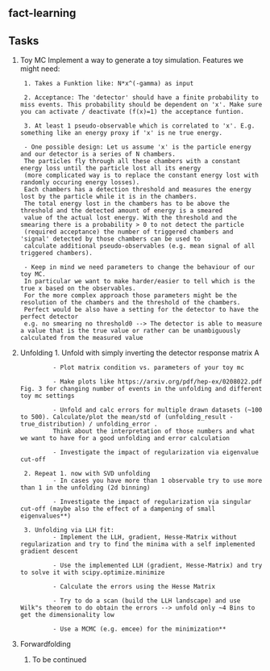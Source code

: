 fact-learning
-------------


Tasks
-------------

1. Toy MC
		Implement a way to generate a toy simulation. Features we might need:

		1. Takes a Funktion like: N*x^(-gamma) as input

		2. Acceptance: The 'detector' should have a finite probability to miss events. This probability should be dependent on 'x'. Make sure you can activate / deactivate (f(x)=1) the acceptance funtion.

		3. At least 1 pseudo-observable which is correlated to 'x'. E.g. something like an energy proxy if 'x' is ne true energy.

		- One possible design: Let us assume 'x' is the particle energy and our detector is a series of N chambers. 
		The particles fly through all these chambers with a constant energy loss until the particle lost all its energy 
		(more complicated way is to replace the constant energy lost with randomly occuring energy losses). 
		Each chambers has a detection threshold and measures the energy lost by the particle while it is in the chambers. 
		The total energy lost in the chambers has to be above the threshold and the detected amount of energy is a smeared 
		value of the actual lost energy. With the threshold and the smearing there is a probability > 0 to not detect the particle 
		(required acceptance) the number of triggered chambers and 'signal' detected by those chambers can be used to 
		calculate additional pseudo-observables (e.g. mean signal of all triggered chambers).

		- Keep in mind we need parameters to change the behaviour of our toy MC. 
		In particular we want to make harder/easier to tell which is the true x based on the observables. 
		For the more complex approach those parameters might be the resolution of the chambers and the threshold of the chambers. 
		Perfect would be also have a setting for the detector to have the perfect detector 
		e.g. no smearing no threshold0 --> The detector is able to measure a value that is the true value or rather can be unambiguously calculated from the measured value


2. Unfolding
		1. Unfold with simply inverting the detector response matrix A

				- Plot matrix condition vs. parameters of your toy mc

				- Make plots like https://arxiv.org/pdf/hep-ex/0208022.pdf Fig. 3 for changing number of events in the unfolding and different toy mc settings

				- Unfold and calc errors for multiple drawn datasets (~100 to 500). Calculate/plot the mean/std of (unfolding_result - true_distribution) / unfolding_error . 
				Think about the interpretation of those numbers and what we want to have for a good unfolding and error calculation

				- Investigate the impact of regularization via eigenvalue cut-off

		2. Repeat 1. now with SVD unfolding
				- In cases you have more than 1 observable try to use more than 1 in the unfolding (2d binning)

				- Investigate the impact of regularization via singular cut-off (maybe also the effect of a dampening of small eigenvalues**)

		3. Unfolding via LLH fit:
				- Implement the LLH, gradient, Hesse-Matrix without regularization and try to find the minima with a self implemented gradient descent

				- Use the implemented LLH (gradient, Hesse-Matrix) and try to solve it with scipy.optimize.minimize

				- Calculate the errors using the Hesse Matrix

				- Try to do a scan (build the LLH landscape) and use Wilk"s theorem to do obtain the errors --> unfold only ~4 Bins to get the dimensionality low

				- Use a MCMC (e.g. emcee) for the minimization**

3. Forwardfolding

	1. To be continued

